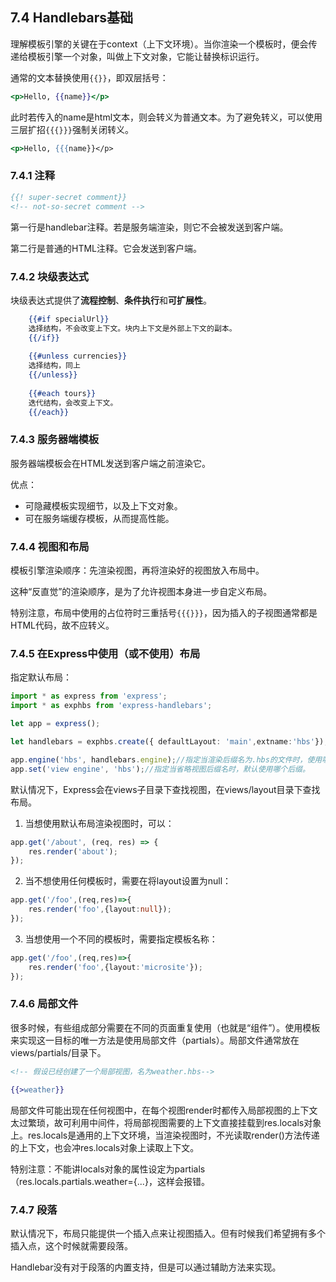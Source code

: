 ## 7.4 Handlebars基础

理解模板引擎的关键在于context（上下文环境）。当你渲染一个模板时，便会传递给模板引擎一个对象，叫做上下文对象，它能让替换标识运行。

通常的文本替换使用`{{}}`，即双层括号：

```handlebars
<p>Hello, {{name}}</p>
```

此时若传入的name是html文本，则会转义为普通文本。为了避免转义，可以使用三层扩招`{{{}}}`强制关闭转义。

```handlebars
<p>Hello, {{{name}}</p>
```

### 7.4.1 注释

```handlebars
{{! super-secret comment}}
<!-- not-so-secret comment -->
```

第一行是handlebar注释。若是服务端渲染，则它不会被发送到客户端。

第二行是普通的HTML注释。它会发送到客户端。

### 7.4.2 块级表达式

块级表达式提供了**流程控制**、**条件执行**和**可扩展性**。

```handlebars
	{{#if specialUrl}}
	选择结构，不会改变上下文。块内上下文是外部上下文的副本。
	{{/if}}
	
	{{#unless currencies}}
	选择结构，同上
	{{/unless}}
	
	{{#each tours}}
	迭代结构，会改变上下文。
	{{/each}}
```

### 7.4.3 服务器端模板

服务器端模板会在HTML发送到客户端之前渲染它。

优点：

* 可隐藏模板实现细节，以及上下文对象。
* 可在服务端缓存模板，从而提高性能。

### 7.4.4 视图和布局

模板引擎渲染顺序：先渲染视图，再将渲染好的视图放入布局中。

这种“反直觉”的渲染顺序，是为了允许视图本身进一步自定义布局。

特别注意，布局中使用的占位符时三重括号`{{{}}}`，因为插入的子视图通常都是HTML代码，故不应转义。

### 7.4.5 在Express中使用（或不使用）布局

指定默认布局：

```typescript
import * as express from 'express';
import * as exphbs from 'express-handlebars';

let app = express();

let handlebars = exphbs.create({ defaultLayout: 'main',extname:'hbs'});//创建模板引擎，指定其默认布局，及其后缀名。

app.engine('hbs', handlebars.engine);//指定当渲染后缀名为.hbs的文件时，使用哪个引擎。
app.set('view engine', 'hbs');//指定当省略视图后缀名时，默认使用哪个后缀。
```

默认情况下，Express会在views子目录下查找视图，在views/layout目录下查找布局。

1. 当想使用默认布局渲染视图时，可以：

```javascript
app.get('/about', (req, res) => {
    res.render('about');
});
```

2. 当不想使用任何模板时，需要在将layout设置为null：

```typescript
app.get('/foo',(req,res)=>{
    res.render('foo',{layout:null});
});
```

3. 当想使用一个不同的模板时，需要指定模板名称：

```typescript
app.get('/foo',(req,res)=>{
    res.render('foo',{layout:'microsite'});
});
```

### 7.4.6 局部文件

很多时候，有些组成部分需要在不同的页面重复使用（也就是“组件”）。使用模板来实现这一目标的唯一方法是使用局部文件（partials）。局部文件通常放在views/partials/目录下。

```handlebars
<!-- 假设已经创建了一个局部视图，名为weather.hbs-->

{{>weather}}
```

局部文件可能出现在任何视图中，在每个视图render时都传入局部视图的上下文太过繁琐，故可利用中间件，将局部视图需要的上下文直接挂载到res.locals对象上。res.locals是通用的上下文环境，当渲染视图时，不光读取render()方法传递的上下文，也会冲res.locals对象上读取上下文。

特别注意：不能讲locals对象的属性设定为partials（res.locals.partials.weather={...}，这样会报错。

### 7.4.7 段落

默认情况下，布局只能提供一个插入点来让视图插入。但有时候我们希望拥有多个插入点，这个时候就需要段落。

Handlebar没有对于段落的内置支持，但是可以通过辅助方法来实现。

